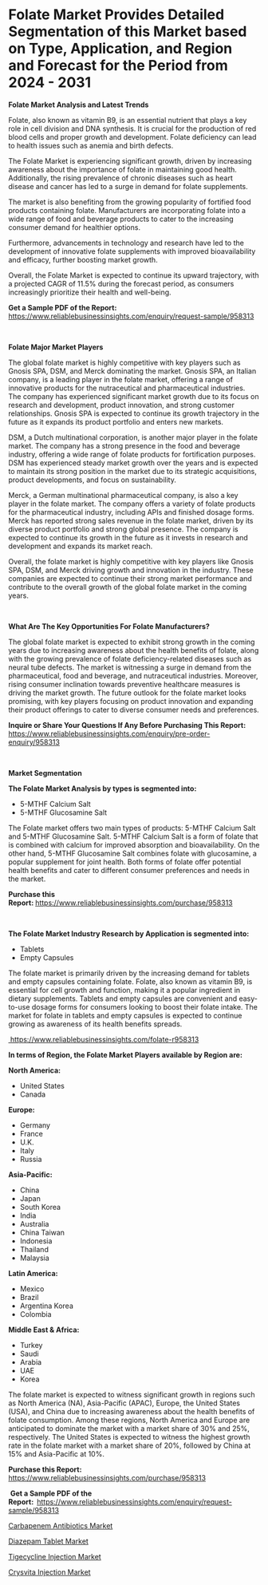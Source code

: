 <p><h1>Folate Market Provides Detailed Segmentation of this Market based on Type, Application, and Region and Forecast for the Period from 2024 - 2031</h1></p><p><strong>Folate Market Analysis and Latest Trends</strong></p>
<p><p>Folate, also known as vitamin B9, is an essential nutrient that plays a key role in cell division and DNA synthesis. It is crucial for the production of red blood cells and proper growth and development. Folate deficiency can lead to health issues such as anemia and birth defects.</p><p>The Folate Market is experiencing significant growth, driven by increasing awareness about the importance of folate in maintaining good health. Additionally, the rising prevalence of chronic diseases such as heart disease and cancer has led to a surge in demand for folate supplements.</p><p>The market is also benefiting from the growing popularity of fortified food products containing folate. Manufacturers are incorporating folate into a wide range of food and beverage products to cater to the increasing consumer demand for healthier options.</p><p>Furthermore, advancements in technology and research have led to the development of innovative folate supplements with improved bioavailability and efficacy, further boosting market growth.</p><p>Overall, the Folate Market is expected to continue its upward trajectory, with a projected CAGR of 11.5% during the forecast period, as consumers increasingly prioritize their health and well-being.</p></p>
<p><strong>Get a Sample PDF of the Report:&nbsp;</strong> <a href="https://www.reliablebusinessinsights.com/enquiry/request-sample/958313">https://www.reliablebusinessinsights.com/enquiry/request-sample/958313</a></p>
<p>&nbsp;</p>
<p><strong>Folate Major Market Players</strong></p>
<p><p>The global folate market is highly competitive with key players such as Gnosis SPA, DSM, and Merck dominating the market. Gnosis SPA, an Italian company, is a leading player in the folate market, offering a range of innovative products for the nutraceutical and pharmaceutical industries. The company has experienced significant market growth due to its focus on research and development, product innovation, and strong customer relationships. Gnosis SPA is expected to continue its growth trajectory in the future as it expands its product portfolio and enters new markets.</p><p>DSM, a Dutch multinational corporation, is another major player in the folate market. The company has a strong presence in the food and beverage industry, offering a wide range of folate products for fortification purposes. DSM has experienced steady market growth over the years and is expected to maintain its strong position in the market due to its strategic acquisitions, product developments, and focus on sustainability.</p><p>Merck, a German multinational pharmaceutical company, is also a key player in the folate market. The company offers a variety of folate products for the pharmaceutical industry, including APIs and finished dosage forms. Merck has reported strong sales revenue in the folate market, driven by its diverse product portfolio and strong global presence. The company is expected to continue its growth in the future as it invests in research and development and expands its market reach.</p><p>Overall, the folate market is highly competitive with key players like Gnosis SPA, DSM, and Merck driving growth and innovation in the industry. These companies are expected to continue their strong market performance and contribute to the overall growth of the global folate market in the coming years.</p></p>
<p>&nbsp;</p>
<p><strong>What Are The Key Opportunities For Folate Manufacturers?</strong></p>
<p><p>The global folate market is expected to exhibit strong growth in the coming years due to increasing awareness about the health benefits of folate, along with the growing prevalence of folate deficiency-related diseases such as neural tube defects. The market is witnessing a surge in demand from the pharmaceutical, food and beverage, and nutraceutical industries. Moreover, rising consumer inclination towards preventive healthcare measures is driving the market growth. The future outlook for the folate market looks promising, with key players focusing on product innovation and expanding their product offerings to cater to diverse consumer needs and preferences.</p></p>
<p><strong>Inquire or Share Your Questions If Any Before Purchasing This Report:</strong> <a href="https://www.reliablebusinessinsights.com/enquiry/pre-order-enquiry/958313">https://www.reliablebusinessinsights.com/enquiry/pre-order-enquiry/958313</a></p>
<p>&nbsp;</p>
<p><strong>Market Segmentation</strong></p>
<p><strong>The Folate Market Analysis by types is segmented into:</strong></p>
<p><ul><li>5-MTHF Calcium Salt</li><li>5-MTHF Glucosamine Salt</li></ul></p>
<p><p>The Folate market offers two main types of products: 5-MTHF Calcium Salt and 5-MTHF Glucosamine Salt. 5-MTHF Calcium Salt is a form of folate that is combined with calcium for improved absorption and bioavailability. On the other hand, 5-MTHF Glucosamine Salt combines folate with glucosamine, a popular supplement for joint health. Both forms of folate offer potential health benefits and cater to different consumer preferences and needs in the market.</p></p>
<p><strong>Purchase this Report:&nbsp;</strong><a href="https://www.reliablebusinessinsights.com/purchase/958313">https://www.reliablebusinessinsights.com/purchase/958313</a></p>
<p>&nbsp;</p>
<p><strong>The Folate Market Industry Research by Application is segmented into:</strong></p>
<p><ul><li>Tablets</li><li>Empty Capsules</li></ul></p>
<p><p>The folate market is primarily driven by the increasing demand for tablets and empty capsules containing folate. Folate, also known as vitamin B9, is essential for cell growth and function, making it a popular ingredient in dietary supplements. Tablets and empty capsules are convenient and easy-to-use dosage forms for consumers looking to boost their folate intake. The market for folate in tablets and empty capsules is expected to continue growing as awareness of its health benefits spreads.</p></p>
<p><a href="https://www.reliablebusinessinsights.com/folate-r958313">&nbsp;https://www.reliablebusinessinsights.com/folate-r958313</a></p>
<p><strong>In terms of Region, the Folate Market Players available by Region are:</strong></p>
<p>
    <p> <strong> North America: </strong>
        <ul>
            <li>United States</li>
            <li>Canada</li>
        </ul>
        </p> 
    <p> <strong> Europe: </strong>
        <ul>
            <li>Germany</li>
            <li>France</li>
            <li>U.K.</li>
            <li>Italy</li>
            <li>Russia</li>
        </ul>
        </p> 
    <p> <strong> Asia-Pacific: </strong>
        <ul>
            <li>China</li>
            <li>Japan</li>
            <li>South Korea</li>
            <li>India</li>
            <li>Australia</li>
            <li>China Taiwan</li>
            <li>Indonesia</li>
            <li>Thailand</li>
            <li>Malaysia</li>
        </ul>
        </p> 
    <p> <strong> Latin America: </strong>
        <ul>
            <li>Mexico</li>
            <li>Brazil</li>
            <li>Argentina Korea</li>
            <li>Colombia</li>
        </ul>
        </p> 
    <p> <strong> Middle East & Africa: </strong>
        <ul>
            <li>Turkey</li>
            <li>Saudi</li>
            <li>Arabia</li>
            <li>UAE</li>
            <li>Korea</li>
        </ul>
    </p>
    </p>
<p><p>The folate market is expected to witness significant growth in regions such as North America (NA), Asia-Pacific (APAC), Europe, the United States (USA), and China due to increasing awareness about the health benefits of folate consumption. Among these regions, North America and Europe are anticipated to dominate the market with a market share of 30% and 25%, respectively. The United States is expected to witness the highest growth rate in the folate market with a market share of 20%, followed by China at 15% and Asia-Pacific at 10%.</p></p>
<p><strong>Purchase this Report: </strong><a href="https://www.reliablebusinessinsights.com/purchase/958313">https://www.reliablebusinessinsights.com/purchase/958313</a></p>
<p>&nbsp;<strong>Get a Sample PDF of the Report:&nbsp;&nbsp;</strong><a href="https://www.reliablebusinessinsights.com/enquiry/request-sample/958313">https://www.reliablebusinessinsights.com/enquiry/request-sample/958313</a></p>
<p><strong></strong></p>
<p><p><a href="https://github.com/wrwgzwbr35/Market-Research-Report-List-2/blob/main/carbapenem-antibiotics-market.md">Carbapenem Antibiotics Market</a></p><p><a href="https://github.com/nusratjahan12006/Market-Research-Report-List-2/blob/main/diazepam-tablet-market.md">Diazepam Tablet Market</a></p><p><a href="https://github.com/mdhefjumiah/Market-Research-Report-List-2/blob/main/tigecycline-injection-market.md">Tigecycline Injection Market</a></p><p><a href="https://github.com/VincentButlerjXXf/Market-Research-Report-List-1/blob/main/crysvita-injection-market.md">Crysvita Injection Market</a></p></p>